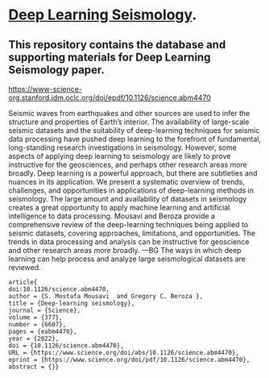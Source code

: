 # [Deep Learning Seismology](https://smousavi05.github.io/dl_seismology/). 

## This repository contains the database and supporting materials for Deep Learning Seismology paper.
https://www-science-org.stanford.idm.oclc.org/doi/epdf/10.1126/science.abm4470

Seismic waves from earthquakes and other sources are used to infer the structure and properties of Earth’s interior. The availability of large-scale seismic datasets and the suitability of deep-learning techniques for seismic data processing have pushed deep learning to the forefront of fundamental, long-standing research investigations in seismology. However, some aspects of applying deep learning to seismology are likely to prove instructive for the geosciences, and perhaps other research areas more broadly. Deep learning is a powerful approach, but there are subtleties and nuances in its application. We present a systematic overview of trends, challenges, and opportunities in applications of deep-learning methods in seismology. The large amount and availability of datasets in seismology creates a great opportunity to apply machine learning and artificial intelligence to data processing. Mousavi and Beroza provide a comprehensive review of the deep-learning techniques being applied to seismic datasets, covering approaches, limitations, and opportunities. The trends in data processing and analysis can be instructive for geoscience and other research areas more broadly. —BG The ways in which deep learning can help process and analyze large seismological datasets are reviewed.

    article{
    doi:10.1126/science.abm4470,
    author = {S. Mostafa Mousavi  and Gregory C. Beroza },
    title = {Deep-learning seismology},
    journal = {Science},
    volume = {377},
    number = {6607},
    pages = {eabm4470},
    year = {2022},
    doi = {10.1126/science.abm4470},
    URL = {https://www.science.org/doi/abs/10.1126/science.abm4470},
    eprint = {https://www.science.org/doi/pdf/10.1126/science.abm4470},
    abstract = {}}
